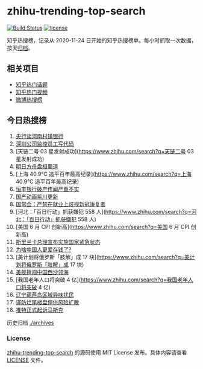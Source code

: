 # zhihu-trending-top-search

[![Build Status](https://github.com/justjavac/zhihu-trending-top-search/workflows/ci/badge.svg?branch=main)](https://github.com/justjavac/zhihu-trending-top-search/actions)
[![license](https://img.shields.io/github/license/justjavac/zhihu-trending-top-search)](https://github.com/justjavac/zhihu-trending-top-search/blob/main/LICENSE)

知乎热搜榜，记录从 2020-11-24 日开始的知乎热搜榜单。每小时抓取一次数据，按天[归档](./archives)。

## 相关项目

- [知乎热门话题](https://github.com/justjavac/zhihu-trending-hot-questions)
- [知乎热门视频](https://github.com/justjavac/zhihu-trending-hot-video)
- [微博热搜榜](https://github.com/justjavac/weibo-trending-hot-search)

## 今日热搜榜

<!-- BEGIN -->
<!-- 最后更新时间 Thu Jul 14 2022 16:13:58 GMT+0800 (China Standard Time) -->

1. [央行谈河南村镇银行](https://www.zhihu.com/search?q=央行谈河南村镇银行)
1. [深圳公司监控员工写代码](https://www.zhihu.com/search?q=深圳公司监控员工写代码)
1. [天链二号 03 星发射成功](https://www.zhihu.com/search?q=天链二号 03 星发射成功)
1. [明日方舟盘桓蜀道](https://www.zhihu.com/search?q=明日方舟盘桓蜀道)
1. [上海 40.9℃ 追平百年最高纪录](https://www.zhihu.com/search?q=上海 40.9℃ 追平百年最高纪录)
1. [恒丰银行破产传闻严重不实](https://www.zhihu.com/search?q=恒丰银行破产传闻严重不实)
1. [国产动画紫川更新](https://www.zhihu.com/search?q=国产动画紫川更新)
1. [国常会：严禁在就业上歧视新冠康复者](https://www.zhihu.com/search?q=国常会：严禁在就业上歧视新冠康复者)
1. [河北：「百日行动」抓获嫌犯 558 人](https://www.zhihu.com/search?q=河北：「百日行动」抓获嫌犯 558 人)
1. [美国 6 月 CPI 创新高](https://www.zhihu.com/search?q=美国 6 月 CPI 创新高)
1. [斯里兰卡总理宣布实施国家紧急状态](https://www.zhihu.com/search?q=斯里兰卡总理宣布实施国家紧急状态)
1. [为啥中国人更爱存钱了?](https://www.zhihu.com/search?q=为啥中国人更爱存钱了?)
1. [美计划将俄罗斯「肢解」成 17 块](https://www.zhihu.com/search?q=美计划将俄罗斯「肢解」成 17 块)
1. [美舰擅闯中国西沙领海](https://www.zhihu.com/search?q=美舰擅闯中国西沙领海)
1. [我国老年人口将突破 4 亿](https://www.zhihu.com/search?q=我国老年人口将突破 4 亿)
1. [辽宁葫芦岛区域异味扰民](https://www.zhihu.com/search?q=辽宁葫芦岛区域异味扰民)
1. [谨防烂尾楼盘停供风险扩散](https://www.zhihu.com/search?q=谨防烂尾楼盘停供风险扩散)
1. [推特正式起诉马斯克](https://www.zhihu.com/search?q=推特正式起诉马斯克)

<!-- END -->

历史归档 [./archives](./archives)

### License

[zhihu-trending-top-search](https://github.com/justjavac/zhihu-trending-top-search)
的源码使用 MIT License 发布。具体内容请查看 [LICENSE](./LICENSE) 文件。

